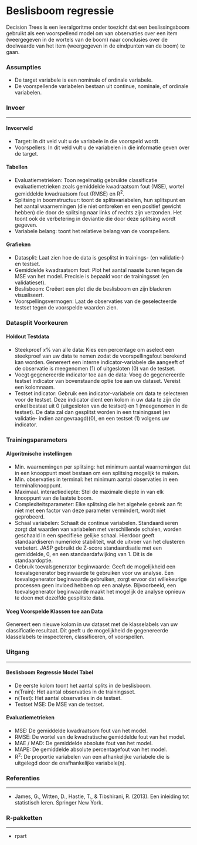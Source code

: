 Beslisboom regressie
===

Decision Trees is een leeralgoritme onder toezicht dat een beslissingsboom gebruikt als een voorspellend model om van observaties over een item (weergegeven in de wortels van de boom) naar conclusies over de doelwaarde van het item (weergegeven in de eindpunten van de boom) te gaan.

### Assumpties
- De target variabele is een nominale of ordinale variabele.
- De voorspellende variabelen bestaan uit continue, nominale, of ordinale variabelen.

### Invoer 
-------
#### Invoerveld 
- Target: In dit veld vult u de variabele in die voorspeld wordt. 
- Voorspellers: In dit veld vult u de variabelen in die informatie geven over de target. 

#### Tabellen  
- Evaluatiemetrieken: Toon regelmatig gebruikte classificatie evaluatiemetrieken zoals gemiddelde kwadraatsom fout (MSE), wortel gemiddelde kwadraatsom fout (RMSE) en R<sup>2</sup>.
- Splitsing in boomstructuur: toont de splitsvariabelen, hun splitspunt en het aantal waarnemingen (die niet ontbreken en een positief gewicht hebben) die door de splitsing naar links of rechts zijn verzonden. Het toont ook de verbetering in deviantie die door deze splitsing wordt gegeven.
- Variabele belang: toont het relatieve belang van de voorspellers.

#### Grafieken
- Datasplit: Laat zien hoe de data is gesplitst in trainings- (en validatie-) en testset.
- Gemiddelde kwadraatsom fout: Plot het aantal naaste buren tegen de MSE van het model. Precisie is bepaald voor de trainingsset (en validatieset).
- Beslisboom: Creëert een plot die de beslisboom en zijn bladeren visualiseert.
- Voorspellingsvermogen: Laat de observaties van de geselecteerde testset tegen de voorspelde waarden zien.

### Datasplit Voorkeuren
#### Holdout Testdata
- Steekproef *x*% van alle data: Kies een percentage om aselect een steekproef van uw data te nemen zodat de voorspellingsfout berekend kan worden. Genereert een interne indicator-variabele die aangeeft of de observatie is meegenomen (1) of uitgesloten (0) van de testset.
- Voegt gegenereerde indicator toe aan de data: Voeg de gegenereerde testset indicator van bovenstaande optie toe aan uw dataset. Vereist een kolomnaam.
- Testset indicator: Gebruik een indicator-variabele om data te selecteren voor de testset. Deze indicator dient een kolom in uw data te zijn die enkel bestaat uit 0 (uitgesloten van de testset) en 1 (meegenomen in de testset). De data zal dan gesplitst worden in een trainingsset (en validatie- indien aangevraagd)(0), en een testset (1) volgens uw indicator.

### Trainingsparameters
#### Algoritmische instellingen
- Min. waarnemingen per splitsing: het minimum aantal waarnemingen dat in een knooppunt moet bestaan ​​om een ​​splitsing mogelijk te maken.
- Min. observaties in terminal: het minimum aantal observaties in een terminalknooppunt.
- Maximaal. interactiediepte: Stel de maximale diepte in van elk knooppunt van de laatste boom.
- Complexiteitsparameter: Elke splitsing die het algehele gebrek aan fit niet met een factor van deze parameter vermindert, wordt niet geprobeerd.
- Schaal variabelen: Schaalt de continue variabelen. Standaardiseren zorgt dat waarden van variabelen met verschillende schalen, worden geschaald in een specifieke gelijke schaal. Hierdoor geeft standaardiseren numerieke stabiliteit, wat de uitvoer van het clusteren verbetert. JASP gebruikt de Z-score standaardisatie met een gemiddelde, 0, en een standaardafwijking van 1. Dit is de standaardoptie.
- Gebruik toevalsgenerator beginwaarde: Geeft de mogelijkheid een toevalsgenerator beginwaarde te gebruiken voor uw analyse. Een toevalsgenerator beginwaarde gebruiken, zorgt ervoor dat willekeurige processen geen invloed hebben op een analyse. Bijvoorbeeld, een toevalsgenerator beginwaarde maakt het mogelijk de analyse opnieuw te doen met dezelfde gesplitste data.

#### Voeg Voorspelde Klassen toe aan Data
Genereert een nieuwe kolom in uw dataset met de klasselabels van uw classificatie resultaat. Dit geeft u de mogelijkheid de gegenereerde klasselabels te inspecteren, classificeren, of voorspellen.

### Uitgang
-------

#### Beslisboom Regressie Model Tabel
- De eerste kolom toont het aantal splits in de beslisboom.
- n(Train): Het aantal observaties in de trainingsset.
- n(Test): Het aantal observaties in de testset.
- Testset MSE: De MSE van de testset.

#### Evaluatiemetrieken
- MSE: De gemiddelde kwadraatsom fout van het model.
- RMSE: De wortel van de kwadratische gemiddelde fout van het model.
- MAE / MAD: De gemiddelde absolute fout van het model.
- MAPE: De gemiddelde absolute percentagefout van het model.
- R<sup>2</sup>: De proportie variabelen van een afhankelijke variabele die is uitgelegd door de onafhankelijke variabele(n).

### Referenties
-------
- James, G., Witten, D., Hastie, T., & Tibshirani, R. (2013). Een inleiding tot statistisch leren. Springer New York.

### R-pakketten
---
- rpart